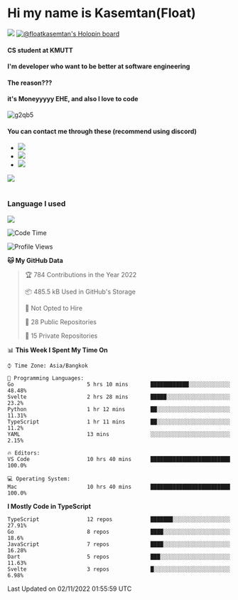 # Hi my name is Kasemtan(Float)
![](https://64.media.tumblr.com/9c2a8f831efe8da556ffbf89cebb52c9/b86c1ab833a37e32-93/s1280x1920/d000dc22f75df64be2bc150f5fa69c4f6df6bb07.gifv)
[![@floatkasemtan's Holopin board](https://holopin.me/floatkasemtan)](https://holopin.io/@floatkasemtan)
#### CS student at KMUTT
#### I'm developer who want to be better at software engineering
#### The reason???
#### it's Moneyyyyy EHE, and also I love to code
![g2qb5](https://user-images.githubusercontent.com/69688279/175812510-9235eaf7-72f7-40d3-b163-56efa9aa5c6b.gif)

#### You can contact me through these (recommend using discord)
- [![](https://img.shields.io/badge/Discord-5865F2?logo=Discord&logoColor=white)](https://discordapp.com/users/278155096225742848)
- [![](https://img.shields.io/badge/Facebook-1877F2?logo=facebook&logoColor=white)](https://www.facebook.com/float.teavasirichokchai/)
- [![](https://img.shields.io/badge/linkedin-0A66C2?logo=linkedin&logoColor=white)](https://www.linkedin.com/in/kasemtan-teavasirichokchai-975531227/)

[![](https://github-readme-stats.vercel.app/api?username=FloatKasemtan&show_icons=true&theme=nightowl)]()
#
### Language I used
[![](https://github-readme-stats.vercel.app/api/top-langs/?username=FloatKasemtan&layout=compact&theme=nightowl)]()
<!--START_SECTION:waka-->
![Code Time](http://img.shields.io/badge/Code%20Time-771%20hrs%2012%20mins-blue)

![Profile Views](http://img.shields.io/badge/Profile%20Views-11-blue)

**🐱 My GitHub Data** 

> 🏆 784 Contributions in the Year 2022
 > 
> 📦 485.5 kB Used in GitHub's Storage 
 > 
> 🚫 Not Opted to Hire
 > 
> 📜 28 Public Repositories 
 > 
> 🔑 15 Private Repositories  
 > 
📊 **This Week I Spent My Time On** 

```text
⌚︎ Time Zone: Asia/Bangkok

💬 Programming Languages: 
Go                       5 hrs 10 mins       ████████████░░░░░░░░░░░░░   48.48% 
Svelte                   2 hrs 28 mins       █████░░░░░░░░░░░░░░░░░░░░   23.2% 
Python                   1 hr 12 mins        ██░░░░░░░░░░░░░░░░░░░░░░░   11.31% 
TypeScript               1 hr 11 mins        ██░░░░░░░░░░░░░░░░░░░░░░░   11.2% 
YAML                     13 mins             ░░░░░░░░░░░░░░░░░░░░░░░░░   2.15%

🔥 Editors: 
VS Code                  10 hrs 40 mins      █████████████████████████   100.0%

💻 Operating System: 
Mac                      10 hrs 40 mins      █████████████████████████   100.0%

```

**I Mostly Code in TypeScript** 

```text
TypeScript               12 repos            ███████░░░░░░░░░░░░░░░░░░   27.91% 
Go                       8 repos             ████░░░░░░░░░░░░░░░░░░░░░   18.6% 
JavaScript               7 repos             ████░░░░░░░░░░░░░░░░░░░░░   16.28% 
Dart                     5 repos             ███░░░░░░░░░░░░░░░░░░░░░░   11.63% 
Svelte                   3 repos             █░░░░░░░░░░░░░░░░░░░░░░░░   6.98%

```



 Last Updated on 02/11/2022 01:55:59 UTC
<!--END_SECTION:waka-->
<!--
**FloatKasemtan/FloatKasemtan** is a ✨ _special_ ✨ repository because its `README.md` (this file) appears on your GitHub profile.

Here are some ideas to get you started:

- 🔭 I’m currently working on ...
- 🌱 I’m currently learning ...
- 👯 I’m looking to collaborate on ...
- 🤔 I’m looking for help with ...
- 💬 Ask me about ...
- 📫 How to reach me: ...
- 😄 Pronouns: ...
- ⚡ Fun fact: ...
-->
